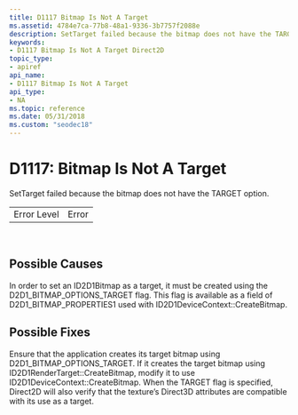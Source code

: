 ```yaml
---
title: D1117 Bitmap Is Not A Target
ms.assetid: 4784e7ca-77b8-48a1-9336-3b7757f2088e
description: SetTarget failed because the bitmap does not have the TARGET option.
keywords:
- D1117 Bitmap Is Not A Target Direct2D
topic_type:
- apiref
api_name:
- D1117 Bitmap Is Not A Target
api_type:
- NA
ms.topic: reference
ms.date: 05/31/2018
ms.custom: "seodec18"
---
```


# D1117: Bitmap Is Not A Target

SetTarget failed because the bitmap does not have the TARGET option.



|             |       |
|-------------|-------|
| Error Level | Error |



 

## Possible Causes

In order to set an ID2D1Bitmap as a target, it must be created using the D2D1\_BITMAP\_OPTIONS\_TARGET flag. This flag is available as a field of D2D1\_BITMAP\_PROPERTIES1 used with ID2D1DeviceContext::CreateBitmap.

## Possible Fixes

Ensure that the application creates its target bitmap using D2D1\_BITMAP\_OPTIONS\_TARGET. If it creates the target bitmap using ID2D1RenderTarget::CreateBitmap, modify it to use ID2D1DeviceContext::CreateBitmap. When the TARGET flag is specified, Direct2D will also verify that the texture’s Direct3D attributes are compatible with its use as a target.

 

 




